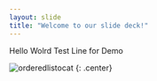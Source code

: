 ```yaml
---
layout: slide
title: "Welcome to our slide deck!"
---
```


Hello Wolrd 
Test Line for Demo 

![orderedlistocat](https://octodex.github.com/images/orderedlistocat.png)
{: .center}
